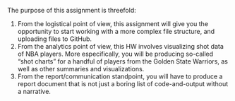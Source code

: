 The purpose of this assignment is threefold: 
1) From the logistical point of view, this assignment will give you the opportunity to start working with a more complex file structure, and uploading files to GitHub. 
2) From the analytics point of view, this HW involves visualizing shot data of NBA players. More especifically, you will be producing so-called “shot charts” for a handful of players from the Golden
State Warriors, as well as other summaries and visualizations. 
3) From the report/communication standpoint, you will have to produce a report document that is not just a boring list of code-and-output without a narrative.
